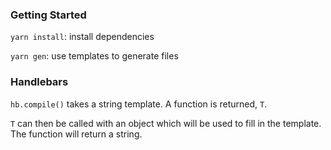 ### Getting Started

`yarn install`: install dependencies

`yarn gen`: use templates to generate files

### Handlebars

`hb.compile()` takes a string template. A function is returned, `T`.

`T` can then be called with an object which will be used to fill in the template. The function will return a string.